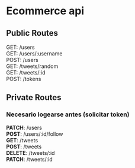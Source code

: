 # Ecommerce api

## Public Routes

GET:    /users  
GET:    /users/:username  
POST:   /users  
GET:    /tweets/random  
GET:    /tweets/:id  
POST:   /tokens  

## Private Routes
### Necesario logearse antes (solicitar token)

**PATCH**:  /users  
**POST**:   /users/:id/follow  
**GET**:    /tweets  
**POST**:   /tweets  
**DELETE**: /tweets/:id  
**PATCH**:  /tweets/:id  
